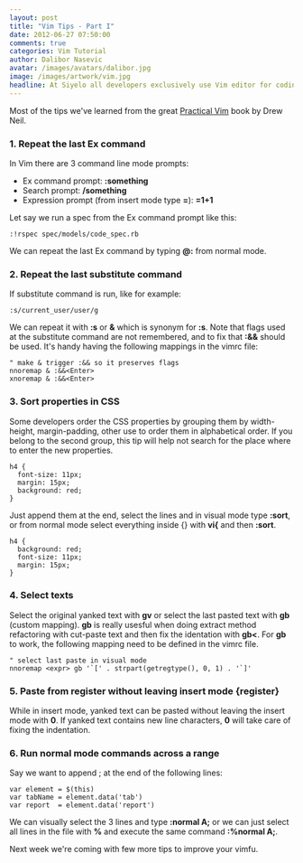 ```yaml
---
layout: post
title: "Vim Tips - Part I"
date: 2012-06-27 07:50:00
comments: true
categories: Vim Tutorial
author: Dalibor Nasevic
avatar: /images/avatars/dalibor.jpg
image: /images/artwork/vim.jpg
headline: At Siyelo all developers exclusively use Vim editor for coding. In this two-parts series we'll share few Vim tips that we find useful.
---
```


Most of the tips we've learned from the great [Practical Vim](http://pragprog.com/book/dnvim/practical-vim) book by Drew Neil.

### 1. Repeat the last Ex command

In Vim there are 3 command line mode prompts:

* Ex command prompt: **:something**
* Search prompt: **/something**
* Expression prompt (from insert mode type <b><C-r>=</b>): **=1+1**

Let say we run a spec from the Ex command prompt like this:

``` vim
:!rspec spec/models/code_spec.rb
```

We can repeat the last Ex command by typing **@:** from normal mode.

### 2. Repeat the last substitute command

If substitute command is run, like for example:

``` vim
:s/current_user/user/g
```

We can repeat it with **:s** or **&** which is synonym for **:s**. Note that flags used at the substitute command are not remembered, and to fix that **:&&** should be used. It's handy having the following mappings in the vimrc file:

``` vim
" make & trigger :&& so it preserves flags
nnoremap & :&&<Enter>
xnoremap & :&&<Enter>
```

### 3. Sort properties in CSS

Some developers order the CSS properties by grouping them by width-height, margin-padding, other use to order them in alphabetical order. If you belong to the second group, this tip will help not search for the place where to enter the new properties.

``` vim
h4 {
  font-size: 11px;
  margin: 15px;
  background: red;
}
```

Just append them at the end, select the lines and in visual mode type **:sort**, or from normal mode select everything inside {} with **vi{** and then **:sort**.

``` vim
h4 {
  background: red;
  font-size: 11px;
  margin: 15px;
}
```

### 4. Select texts

Select the original yanked text with **gv** or select the last pasted text with **gb** (custom mapping). **gb** is really usesful when doing extract method refactoring with cut-paste text and then fix the identation with **gb<**. For **gb** to work, the following mapping need to be defined in the vimrc file.

``` vim
" select last paste in visual mode
nnoremap <expr> gb '`[' . strpart(getregtype(), 0, 1) . '`]'
```

### 5. Paste from register without leaving insert mode <C-r>{register}

While in insert mode, yanked text can be pasted without leaving the insert mode with **<C-r>0**. If yanked text contains new line characters, **<C-r><C-p>0** will take care of fixing the indentation.

### 6. Run normal mode commands across a range

Say we want to append ; at the end of the following lines:

``` vim
var element = $(this)
var tabName = element.data('tab')
var report  = element.data('report')
```

We can visually select the 3 lines and type **:normal A;** or we can just select all lines in the file with **%** and execute the same command **:%normal A;**.

Next week we're coming with few more tips to improve your vimfu.

